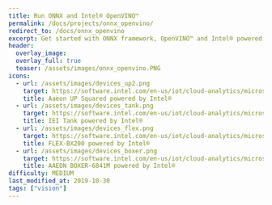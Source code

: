 ```yaml
---
title: Run ONNX and Intel® OpenVINO™
permalink: /docs/projects/onnx_openvino/
redirect_to: /docs/onnx_openvino
excerpt: Get started with ONNX framework, OpenVINO™ and Intel® powered Hardware
header:
  overlay_image: 
  overlay_full: true
  teaser: /assets/images/onnx_openvino.PNG
icons:
  - url: /assets/images/devices_up2.png
    target: https://software.intel.com/en-us/iot/cloud-analytics/microsoft-azure/
    title: Aaeon UP Squared powered by Intel®
  - url: /assets/images/devices_tank.png
    target: https://software.intel.com/en-us/iot/cloud-analytics/microsoft-azure/
    title: IEI Tank powered by Intel®
  - url: /assets/images/devices_flex.png
    target: https://software.intel.com/en-us/iot/cloud-analytics/microsoft-azure/
    title: FLEX-BX200 powered by Intel®
  - url: /assets/images/devices_boxer.png
    target: https://software.intel.com/en-us/iot/cloud-analytics/microsoft-azure/
    title: AAEON BOXER-6841M powered by Intel®
difficulty: MEDIUM
last_modified_at: 2019-10-30
tags: ["vision"]
---
```

